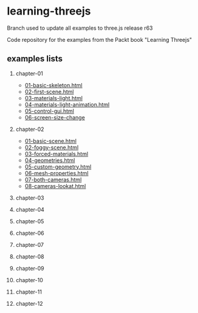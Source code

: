 learning-threejs
================

Branch used to update all examples to three.js release r63

Code repository for the examples from the Packt book "Learning Threejs"

## examples lists


1. chapter-01
    - [01-basic-skeleton.html](https://scqilin.github.io/learning-threejs/chapter-01/01-basic-skeleton.html)
    - [02-first-scene.html](https://scqilin.github.io/learning-threejs/chapter-01/02-first-scene.html)
    - [03-materials-light.html](https://scqilin.github.io/learning-threejs/chapter-01/03-materials-light.html)
    - [04-materials-light-animation.html](https://scqilin.github.io/learning-threejs/chapter-01/04-materials-light-animation.html)
    - [05-control-gui.html](https://scqilin.github.io/learning-threejs/chapter-01/05-control-gui.html)
    - [06-screen-size-change](https://scqilin.github.io/learning-threejs/chapter-01/06-screen-size-change.html)

02. chapter-02    
    - [01-basic-scene.html](https://scqilin.github.io/learning-threejs/chapter-02/01-basic-scene.html)
    - [02-foggy-scene.html](https://scqilin.github.io/learning-threejs/chapter-02/02-foggy-scene.html)
    - [03-forced-materials.html](https://scqilin.github.io/learning-threejs/chapter-02/03-forced-materials.html)
    - [04-geometries.html](https://scqilin.github.io/learning-threejs/chapter-02/04-geometries.html)
    - [05-custom-geometry.html](https://scqilin.github.io/learning-threejs/chapter-02/05-custom-geometry.html)
    - [06-mesh-properties.html](https://scqilin.github.io/learning-threejs/chapter-02/06-mesh-properties.html)
    - [07-both-cameras.html](https://scqilin.github.io/learning-threejs/chapter-02/07-both-cameras.html)
    - [08-cameras-lookat.html](https://scqilin.github.io/learning-threejs/chapter-02/08-cameras-lookat.html)

03. chapter-03
04. chapter-04
05. chapter-05
06. chapter-06
07. chapter-07
08. chapter-08
09. chapter-09
10. chapter-10
11. chapter-11
12. chapter-12
